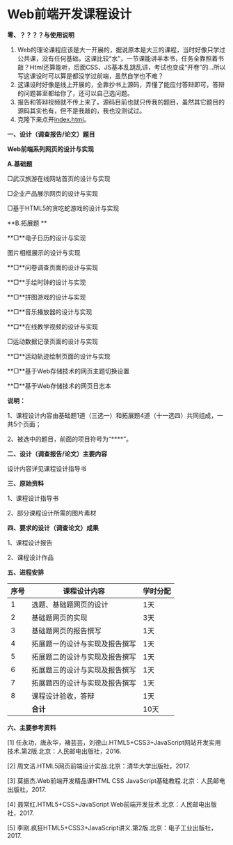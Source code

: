 # Web前端开发课程设计
**零、？？？？与使用说明**

1. Web的理论课程应该是大一开展的，据说原本是大三的课程，当时好像只学过公共课，没有任何基础，这课比较“水”，一节课能讲半本书，任务全靠照着书敲？Html还算能听，后面CSS、JS基本乱跳乱讲，考试也变成“开卷”的…所以写这课设时可以算是都没学过前端，虽然自学也不难？
2. 这课设时好像是线上开展的，全靠抄书上源码，弄懂了能应付答辩即可，答辩的问题甚至都给你了，还可以自己选问题。
3. 报告和答辩视频就不传上来了。源码目前也就只传我的题目，虽然其它题目的源码其实也有，但不是我敲的，我也没测试过。
4. 克隆下来点开[index.html](index.html)。

**一、设计（调查报告/论文）题目**

**Web前端系列网页的设计与实现**

**A.基础题**

□武汉旅游在线网站首页的设计与实现

□企业产品展示网页的设计与实现

□基于HTML5的贪吃蛇游戏的设计与实现

**B.拓展题 **

**□**电子日历的设计与实现

图片相框展示的设计与实现

**□**问卷调查页面的设计与实现

**□**手绘时钟的设计与实现

**□**拼图游戏的设计与实现

**□**音乐播放器的设计与实现

**□**在线教学视频的设计与实现

□运动数据记录页面的设计与实现

**□**运动轨迹绘制页面的设计与实现

**□**基于Web存储技术的网页主题切换设置

**□**基于Web存储技术的网页日志本    

**说明：**

1、课程设计内容由基础题1道（三选一）和拓展题4道（十一选四）共同组成，一共5个页面；

2、被选中的题目，前面的项目符号为“****”。

**二、设计（调查报告/论文）主要内容**

设计内容详见课程设计指导书

**三、原始资料**

1、课程设计指导书

2、部分课程设计所需的图片素材

  **四、要求的设计（调查论文）成果**  

1、课程设计报告 

 2、课程设计作品  

**五、进程安排**

| **序号** | **课程设计内容**               | **学时分配** |
| -------- | ------------------------------ | ------------ |
| 1        | 选题、基础题网页的设计         | 1天          |
| 2        | 基础题网页的实现               | 3天          |
| 3        | 基础题网页的报告撰写           | 1天          |
| 4        | 拓展题一的设计与实现及报告撰写 | 1天          |
| 5        | 拓展题二的设计与实现及报告撰写 | 1天          |
| 6        | 拓展题三的设计与实现及报告撰写 | 1天          |
| 7        | 拓展题四的设计与实现及报告撰写 | 1天          |
| 8        | 课程设计验收，答辩             | 1天          |
|          | **合计**                       | 10天         |

  **六、主要参考资料** 

 [1]  任永功，唐永华，褚芸芸，刘德山.HTML5+CSS3+JavaScript网站开发实用技术.第2版.北京：人民邮电出版社，2016. 

 [2]  周文洁.HTML5网页前端设计实战.北京：清华大学出版社，2017. 

 [3] 莫振杰.Web前端开发精品课HTML CSS JavaScript基础教程.北京：人民邮电出版社，2017.  

[4] 聂常红.HTML5+CSS+JavaScript Web前端开发技术.北京：人民邮电出版社，2017.  

[5] 李刚.疯狂HTML5+CSS3+JavaScript讲义.第2版.北京：电子工业出版社，2017.  
